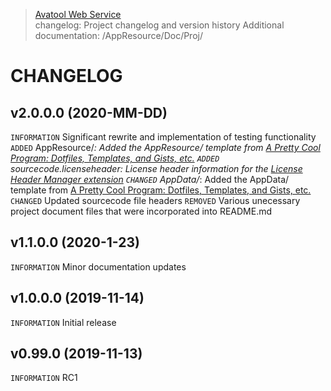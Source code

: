 > [Avatool Web Service](https://github.com/spectrum-health-systems/avatool-web-service)<br>
> changelog: Project changelog and version history
> Additional documentation: /AppResource/Doc/Proj/

# CHANGELOG
## v2.0.0.0 (2020-MM-DD)
`INFORMATION` Significant rewrite and implementation of testing functionality
`ADDED` AppResource/*: Added the AppResource/ template from [A Pretty Cool Program: Dotfiles, Templates, and Gists, etc.](https://github.com/APrettyCoolProgram/dotfiles-templates-and-gists-etc)
`ADDED` sourcecode.licenseheader: License header information for the [License Header Manager extension](https://marketplace.visualstudio.com/items?itemName=StefanWenig.LicenseHeaderManager)
`CHANGED` AppData/*:  Added the AppData/ template from [A Pretty Cool Program: Dotfiles, Templates, and Gists, etc.](https://github.com/APrettyCoolProgram/dotfiles-templates-and-gists-etc)
`CHANGED` Updated sourcecode file headers
`REMOVED` Various unecessary project document files that were incorporated into README.md

## v1.1.0.0 (2020-1-23)
`INFORMATION` Minor documentation updates

## v1.0.0.0 (2019-11-14)
`INFORMATION` Initial release

## v0.99.0 (2019-11-13)
`INFORMATION` RC1